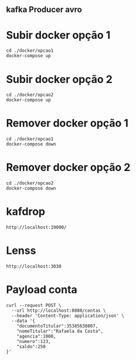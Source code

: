 ## kafka Producer avro

# Subir docker opção 1
```shell
cd ./docker/opcao1
docker-compose up
```
# Subir docker opção 2
```shell
cd ./docker/opcao2
docker-compose up
```
# Remover docker opção 1
```shell
cd ./docker/opcao1
docker-compose down
```

# Remover docker opção 2
```shell
cd ./docker/opcao2
docker-compose down
```
# kafdrop
```
http://localhost:19000/
```
# Lenss
```
http://localhost:3030

```
# Payload conta
```
curl --request POST \
  --url http://localhost:8080/contas \
  --header 'Content-Type: application/json' \
  --data '{
	"documentoTitular":35385638807,
	"nomeTitular":"Rafaela da Costa",
	"agencia":1000,
	"numero":123,
	"saldo":250
}'
```
